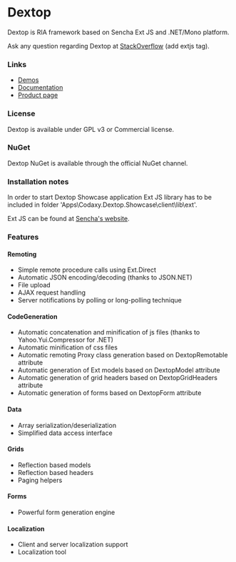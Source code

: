 # Dextop

Dextop is RIA framework based on Sencha Ext JS and .NET/Mono platform.

Ask any question regarding Dextop at <a href="http://stackoverflow.com" target="_blank">StackOverflow</a> (add extjs tag).

### Links

- [Demos](http://dextop.codaxy.com/showcase/)
- [Documentation](http://dextop.codaxy.com/dox/)
- [Product page](http//www.codaxy.com/dextop)

### License

Dextop is available under GPL v3 or Commercial license.

### NuGet

Dextop NuGet is available through the official NuGet channel.

### Installation notes

In order to start Dextop Showcase application Ext JS library 
has to be included in folder 'Apps\Codaxy.Dextop.Showcase\client\lib\ext'.

Ext JS can be found at [Sencha's website](http://www.sencha.com/products/extjs/download/).

### Features

#### Remoting

- Simple remote procedure calls using Ext.Direct
- Automatic JSON encoding/decoding (thanks to JSON.NET)
- File upload
- AJAX request handling
- Server notifications by polling or long-polling technique

#### CodeGeneration

- Automatic concatenation and minification of js files (thanks to Yahoo.Yui.Compressor for .NET)
- Automatic minification of css files
- Automatic remoting Proxy class generation based on DextopRemotable attribute
- Automatic generation of Ext models based on DextopModel attribute
- Automatic generation of grid headers based on DextopGridHeaders attribute
- Automatic generation of forms based on DextopForm attribute

#### Data

- Array serialization/deserialization
- Simplified data access interface

#### Grids

- Reflection based models
- Reflection based headers
- Paging helpers

#### Forms

- Powerful form generation engine

#### Localization

- Client and server localization support
- Localization tool
